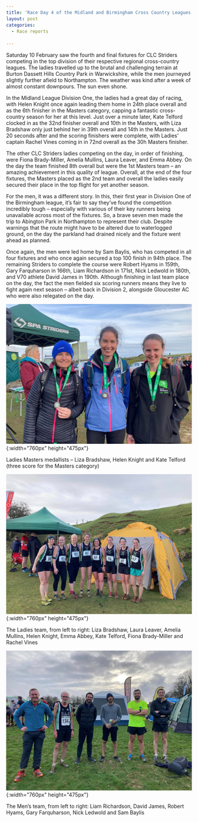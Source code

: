 ```yaml
---
title: 'Race Day 4 of the Midland and Birmingham Cross Country Leagues – Division One - Saturday 10 February 2024'
layout: post
categories:
  - Race reports

---
```


Saturday 10 February saw the fourth and final fixtures for CLC Striders competing in the top division of their respective regional cross-country leagues. The ladies travelled up to the brutal and challenging terrain at Burton Dassett Hills Country Park in Warwickshire, while the men journeyed slightly further afield to Northampton. The weather was kind after a week of almost constant downpours. The sun even shone.
 
In the Midland League Division One, the ladies had a great day of racing, with Helen Knight once again leading them home in 24th place overall and as the 6th finisher in the Masters category, capping a fantastic cross-country season for her at this level. Just over a minute later, Kate Telford clocked in as the 32nd finisher overall and 10th in the Masters, with Liza Bradshaw only just behind her in 39th overall and 14th in the Masters. Just 20 seconds after and the scoring finishers were complete, with Ladies’ captain Rachel Vines coming in in 72nd overall as the 30h Masters finisher.
 
The other CLC Striders ladies competing on the day, in order of finishing, were Fiona Brady-Miller, Amelia Mullins, Laura Leaver, and Emma Abbey. On the day the team finished 8th overall but were the 1st Masters team – an amazing achievement in this quality of league. Overall, at the end of the four fixtures, the Masters placed as the 2nd team and overall the ladies easily secured their place in the top flight for yet another season.
 
For the men, it was a different story. In this, their first year in Division One of the Birmingham league, it’s fair to say they’ve found the competition incredibly tough – especially with various of their key runners being unavailable across most of the fixtures. So, a brave seven men made the trip to Abington Park in Northampton to represent their club. Despite warnings that the route might have to be altered due to waterlogged ground, on the day the parkland had drained nicely and the fixture went ahead as planned.
 
Once again, the men were led home by Sam Baylis, who has competed in all four fixtures and who once again secured a top 100 finish in 94th place. The remaining Striders to complete the course were Robert Hyams in 159th, Gary Farquharson in 166th, Liam Richardson in 171st, Nick Ledwold in 180th, and V70 athlete David James in 190th. Although finishing in last team place on the day, the fact the men fielded six scoring runners means they live to fight again next season – albeit back in Division 2, alongside Gloucester AC who were also relegated on the day.


![The ladies XC masters](/images/2024/02/2024-02-14-ladies-xc-masters.jpg "The ladies XC masters"){:width="760px" height="475px"}

Ladies Masters medallists – Liza Bradshaw, Helen Knight and Kate Telford (three score for the Masters category)

![The ladies XC team](/images/2024/02/2024-02-14-ladies-xc-team.jpg "The ladies XC team"){:width="760px" height="475px"}

The Ladies team, from left to right: Liza Bradshaw, Laura Leaver, Amelia Mullins, Helen Knight, Emma Abbey, Kate Telford, Fiona Brady-Miller and Rachel Vines

![The mens XC team](/images/2024/02/2024-02-14-mens-xc-team.jpg "The mens XC team"){:width="760px" height="475px"}

The Men’s team, from left to right: Liam Richardson, David James, Robert Hyams, Gary Farquharson, Nick Ledwold and Sam Baylis